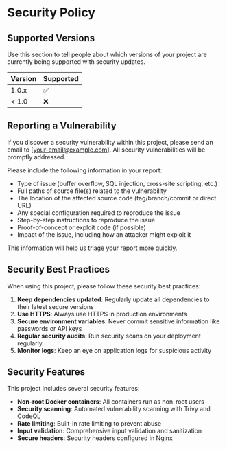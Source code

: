 # Security Policy

## Supported Versions

Use this section to tell people about which versions of your project are currently being supported with security updates.

| Version | Supported          |
| ------- | ------------------ |
| 1.0.x   | :white_check_mark: |
| < 1.0   | :x:                |

## Reporting a Vulnerability

If you discover a security vulnerability within this project, please send an email to [your-email@example.com]. All security vulnerabilities will be promptly addressed.

Please include the following information in your report:

- Type of issue (buffer overflow, SQL injection, cross-site scripting, etc.)
- Full paths of source file(s) related to the vulnerability
- The location of the affected source code (tag/branch/commit or direct URL)
- Any special configuration required to reproduce the issue
- Step-by-step instructions to reproduce the issue
- Proof-of-concept or exploit code (if possible)
- Impact of the issue, including how an attacker might exploit it

This information will help us triage your report more quickly.

## Security Best Practices

When using this project, please follow these security best practices:

1. **Keep dependencies updated**: Regularly update all dependencies to their latest secure versions
2. **Use HTTPS**: Always use HTTPS in production environments
3. **Secure environment variables**: Never commit sensitive information like passwords or API keys
4. **Regular security audits**: Run security scans on your deployment regularly
5. **Monitor logs**: Keep an eye on application logs for suspicious activity

## Security Features

This project includes several security features:

- **Non-root Docker containers**: All containers run as non-root users
- **Security scanning**: Automated vulnerability scanning with Trivy and CodeQL
- **Rate limiting**: Built-in rate limiting to prevent abuse
- **Input validation**: Comprehensive input validation and sanitization
- **Secure headers**: Security headers configured in Nginx
